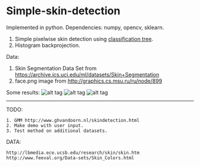 # Simple-skin-detection

Implemented in python.
Dependencies: numpy, opencv, sklearn.

1. Simple pixelwise skin detection using [classification tree](http://scikit-learn.org/stable/modules/generated/sklearn.tree.DecisionTreeClassifier.html).
2. Histogram backprojection.

Data:
1. Skin Segmentation Data Set from https://archive.ics.uci.edu/ml/datasets/Skin+Segmentation
2. face.png image from http://graphics.cs.msu.ru/ru/node/899

Some results:
![alt tag](https://github.com/mrgloom/Simple-skin-detection/blob/master/face.png)
![alt tag](https://github.com/mrgloom/Simple-skin-detection/blob/master/results/result_RGB.png) 
![alt tag](https://github.com/mrgloom/Simple-skin-detection/blob/master/results/result_HSV.png)


----------------------------------------------------------------------------------------------------------------------
TODO:
~~~
1. GMM http://www.ghvandoorn.nl/skindetection.html
2. Make demo with user input.
3. Test method on additional datasets.
~~~


DATA:
~~~
http://lbmedia.ece.ucsb.edu/research/skin/skin.htm
http://www.feeval.org/Data-sets/Skin_Colors.html
~~~
